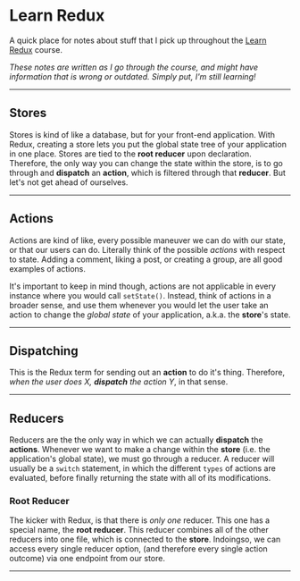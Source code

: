# Learn Redux

A quick place for notes about stuff that I pick up throughout the [Learn Redux](learnredux.com) course.

_These notes are written as I go through the course, and might have information that is wrong or outdated. Simply put, I'm still learning!_

---

## Stores

Stores is kind of like a database, but for your front-end application. With Redux, creating a store lets you put the global state tree of your application in one place. Stores are tied to the **root reducer** upon declaration. Therefore, the only way you can change the state within the store, is to go through and **dispatch** an **action**, which is filtered through that **reducer**. But let's not get ahead of ourselves.

---

## Actions

Actions are kind of like, every possible maneuver we can do with our state, or that our users can do. Literally think of the possible _actions_ with respect to state. Adding a comment, liking a post, or creating a group, are all good examples of actions. 

It's important to keep in mind though, actions are not applicable in every instance where you would call `setState()`. Instead, think of actions in a broader sense, and use them whenever you would let the user take an action to change the _global state_ of your application, a.k.a. the **store**'s state.

---

## Dispatching

This is the Redux term for sending out an **action** to do it's thing. Therefore, _when the user does X, **dispatch** the action Y_, in that sense. 

---

## Reducers

Reducers are the the only way in which we can actually **dispatch** the **actions**. Whenever we want to make a change within the **store** (i.e. the application's global state), we must go through a reducer. A reducer will usually be a `switch` statement, in which the different `types` of actions are evaluated, before finally returning the state with all of its modifications. 

  ### Root Reducer

The kicker with Redux, is that there is _only one_ reducer. This one has a special name, the **root reducer**. This reducer combines all of the other reducers into one file, which is connected to the **store**. Indoingso, we can access every single reducer option, (and therefore every single action outcome) via one endpoint from our store.

---